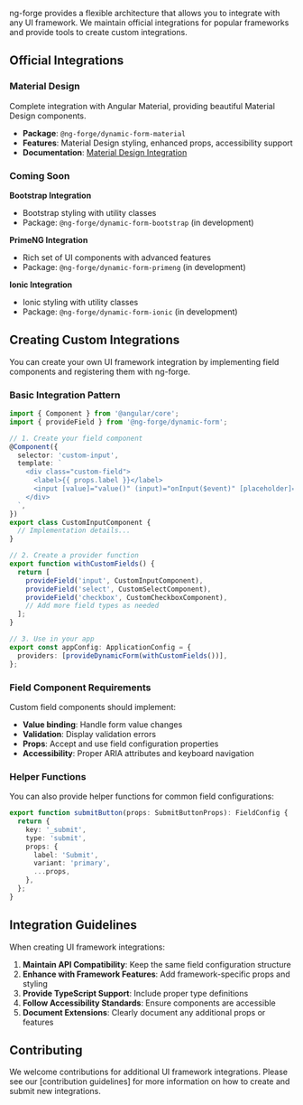 ng-forge provides a flexible architecture that allows you to integrate with any UI framework. We maintain official integrations for popular frameworks and provide tools to create custom integrations.

## Official Integrations

### Material Design

Complete integration with Angular Material, providing beautiful Material Design components.

- **Package**: `@ng-forge/dynamic-form-material`
- **Features**: Material Design styling, enhanced props, accessibility support
- **Documentation**: [Material Design Integration](./material)

### Coming Soon

**Bootstrap Integration**

- Bootstrap styling with utility classes
- Package: `@ng-forge/dynamic-form-bootstrap` (in development)

**PrimeNG Integration**

- Rich set of UI components with advanced features
- Package: `@ng-forge/dynamic-form-primeng` (in development)

**Ionic Integration**

- Ionic styling with utility classes
- Package: `@ng-forge/dynamic-form-ionic` (in development)

## Creating Custom Integrations

You can create your own UI framework integration by implementing field components and registering them with ng-forge.

### Basic Integration Pattern

```typescript
import { Component } from '@angular/core';
import { provideField } from '@ng-forge/dynamic-form';

// 1. Create your field component
@Component({
  selector: 'custom-input',
  template: `
    <div class="custom-field">
      <label>{{ props.label }}</label>
      <input [value]="value()" (input)="onInput($event)" [placeholder]="props.placeholder" [required]="props.required" />
    </div>
  `,
})
export class CustomInputComponent {
  // Implementation details...
}

// 2. Create a provider function
export function withCustomFields() {
  return [
    provideField('input', CustomInputComponent),
    provideField('select', CustomSelectComponent),
    provideField('checkbox', CustomCheckboxComponent),
    // Add more field types as needed
  ];
}

// 3. Use in your app
export const appConfig: ApplicationConfig = {
  providers: [provideDynamicForm(withCustomFields())],
};
```

### Field Component Requirements

Custom field components should implement:

- **Value binding**: Handle form value changes
- **Validation**: Display validation errors
- **Props**: Accept and use field configuration properties
- **Accessibility**: Proper ARIA attributes and keyboard navigation

### Helper Functions

You can also provide helper functions for common field configurations:

```typescript
export function submitButton(props: SubmitButtonProps): FieldConfig {
  return {
    key: '_submit',
    type: 'submit',
    props: {
      label: 'Submit',
      variant: 'primary',
      ...props,
    },
  };
}
```

## Integration Guidelines

When creating UI framework integrations:

1. **Maintain API Compatibility**: Keep the same field configuration structure
2. **Enhance with Framework Features**: Add framework-specific props and styling
3. **Provide TypeScript Support**: Include proper type definitions
4. **Follow Accessibility Standards**: Ensure components are accessible
5. **Document Extensions**: Clearly document any additional props or features

## Contributing

We welcome contributions for additional UI framework integrations. Please see our [contribution guidelines] for more information on how to create and submit new integrations.
